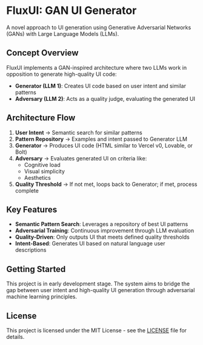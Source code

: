 # FluxUI: GAN UI Generator

A novel approach to UI generation using Generative Adversarial Networks (GANs) with Large Language Models (LLMs).

## Concept Overview

FluxUI implements a GAN-inspired architecture where two LLMs work in opposition to generate high-quality UI code:

- **Generator (LLM 1)**: Creates UI code based on user intent and similar patterns
- **Adversary (LLM 2)**: Acts as a quality judge, evaluating the generated UI

## Architecture Flow

1. **User Intent** → Semantic search for similar patterns
2. **Pattern Repository** → Examples and intent passed to Generator LLM  
3. **Generator** → Produces UI code (HTML similar to Vercel v0, Lovable, or Bolt)
4. **Adversary** → Evaluates generated UI on criteria like:
   - Cognitive load
   - Visual simplicity  
   - Aesthetics
5. **Quality Threshold** → If not met, loops back to Generator; if met, process complete

## Key Features

- **Semantic Pattern Search**: Leverages a repository of best UI patterns
- **Adversarial Training**: Continuous improvement through LLM evaluation
- **Quality-Driven**: Only outputs UI that meets defined quality thresholds
- **Intent-Based**: Generates UI based on natural language user descriptions

## Getting Started

This project is in early development stage. The system aims to bridge the gap between user intent and high-quality UI generation through adversarial machine learning principles.

## License

This project is licensed under the MIT License - see the [LICENSE](LICENSE) file for details. 
